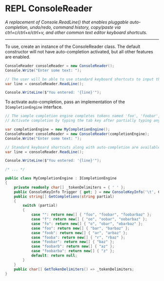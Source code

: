 # REPL ConsoleReader

_A replacement of Console.ReadLine() that enables pluggable auto-completion, undo/redo, command history, copy/paste via ctrl+c/ctrl+x/ctrl+v, and other common text editor keyboard shortcuts._

--------------------------------------------------------------------------------

To use, create an instance of the ConsoleReader class. The default constructor will not have auto-completion activated, but all other features are enabled.

```c#
ConsoleReader consoleReader = new ConsoleReader();
Console.Write("Enter some text: ");

// The user will be able to use standard keyboard shortcuts to input their line.
var line = consoleReader.ReadLine();

Console.WriteLine($"You entered: '{line}'");
```

To activate auto-completion, pass an implementation of the `ICompletionEngine` interface.

```c#
// The sample completion engine completes tokens named 'foo', 'foobar', and 'foobarbaz'.
// Activate completion by typing the tab key after partially typing any of the tokens.

var completionEngine = new MyCompletionEngine();
ConsoleReader consoleReader = new ConsoleReader(completionEngine);
Console.Write("Enter some text: ");

// Standard keyboard shortcuts along with auto-completion are available for the user.
var line = consoleReader.ReadLine();

Console.WriteLine($"You entered: '{line}'");

/* ... */

public class MyCompletionEngine : ICompletionEngine
{
    private readonly char[] _tokenDelimiters = { ' ' };
    public ConsoleKeyInfo Trigger { get; } = new ConsoleKeyInfo('\t', ConsoleKey.Tab, false, false, false);
    public string[] GetCompletions(string partial)
    {
        switch (partial)
        {
            case "": return new[] { "foo", "foobar", "foobarbaz" };
            case "f": return new[] { "oo", "oobar", "oobarbaz" };
            case "fo": return new[] { "o", "obar", "obarbaz" };
            case "foo": return new[] { "bar", "barbaz" };
            case "foob": return new[] { "ar", "arbaz" };
            case "fooba": return new[] { "r", "rbaz" };
            case "foobar": return new[] { "baz" };
            case "foobarb": return new[] { "az" };
            case "foobarba": return new[] { "z" };
            default: return null;
        }
    }
    public char[] GetTokenDelimiters() => _tokenDelimiters;
}
```
